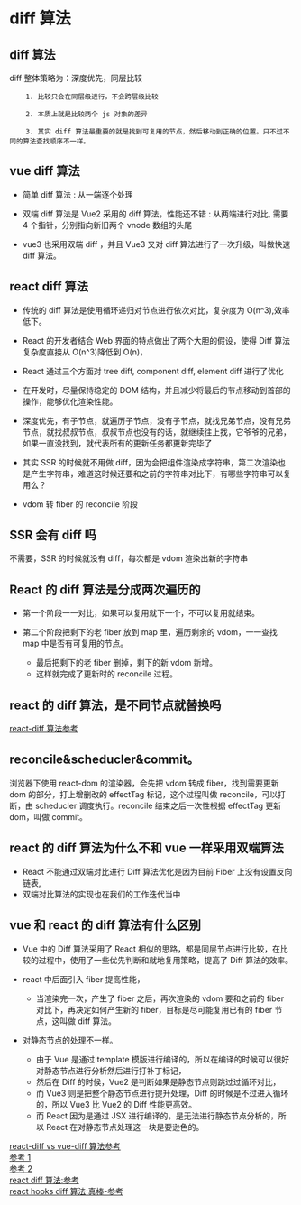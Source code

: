 # diff 算法

## diff 算法

diff 整体策略为：深度优先，同层比较

        1. 比较只会在同层级进行，不会跨层级比较

        2. 本质上就是比较两个 js 对象的差异

        3. 其实 diff 算法最重要的就是找到可复用的节点，然后移动到正确的位置。只不过不同的算法查找顺序不一样。

## vue diff 算法

- 简单 diff 算法 : 从一端逐个处理

- 双端 diff 算法是 Vue2 采用的 diff 算法，性能还不错 : 从两端进行对比, 需要 4 个指针，分别指向新旧两个 vnode 数组的头尾

- vue3 也采用双端 diff ，并且 Vue3 又对 diff 算法进行了一次升级，叫做快速 diff 算法。

## react diff 算法

- 传统的 diff 算法是使用循环递归对节点进行依次对比，复杂度为 O(n^3),效率低下。

- React 的开发者结合 Web 界面的特点做出了两个大胆的假设，使得 Diff 算法复杂度直接从 O(n^3)降低到 O(n)，

- React 通过三个方面对 tree diff, component diff, element diff 进行了优化

- 在开发时，尽量保持稳定的 DOM 结构，并且减少将最后的节点移动到首部的操作，能够优化渲染性能。

- 深度优先，有子节点，就遍历子节点，没有子节点，就找兄弟节点，没有兄弟节点，就找叔叔节点，叔叔节点也没有的话，就继续往上找，它爷爷的兄弟，如果一直没找到，就代表所有的更新任务都更新完毕了

- 其实 SSR 的时候就不用做 diff，因为会把组件渲染成字符串，第二次渲染也是产生字符串，难道这时候还要和之前的字符串对比下，有哪些字符串可以复用么？

- vdom 转 fiber 的 reconcile 阶段

## SSR 会有 diff 吗

不需要，SSR 的时候就没有 diff，每次都是 vdom 渲染出新的字符串

## React 的 diff 算法是分成两次遍历的

- 第一个阶段一一对比，如果可以复用就下一个，不可以复用就结束。

- 第二个阶段把剩下的老 fiber 放到 map 里，遍历剩余的 vdom，一一查找 map 中是否有可复用的节点。
  - 最后把剩下的老 fiber 删掉，剩下的新 vdom 新增。
  - 这样就完成了更新时的 reconcile 过程。

## react 的 diff 算法，是不同节点就替换吗

[react-diff 算法参考](https://juejin.cn/post/7116141318853623839)

## reconcile&scheducler&commit。

浏览器下使用 react-dom 的渲染器，会先把 vdom 转成 fiber，找到需要更新 dom 的部分，打上增删改的 effectTag 标记，这个过程叫做 reconcile，可以打断，由 scheducler 调度执行。reconcile 结束之后一次性根据 effectTag 更新 dom，叫做 commit。

## react 的 diff 算法为什么不和 vue 一样采用双端算法

- React 不能通过双端对比进行 Diff 算法优化是因为目前 Fiber 上没有设置反向链表,
- 双端对比算法的实现也在我们的工作迭代当中

## vue 和 react 的 diff 算法有什么区别

- Vue 中的 Diff 算法采用了 React 相似的思路，都是同层节点进行比较，在比较的过程中，使用了一些优先判断和就地复用策略，提高了 Diff 算法的效率。
- react 中后面引入 fiber 提高性能，

  - 当渲染完一次，产生了 fiber 之后，再次渲染的 vdom 要和之前的 fiber 对比下，再决定如何产生新的 fiber，目标是尽可能复用已有的 fiber 节点，这叫做 diff 算法。

- 对静态节点的处理不一样。
  - 由于 Vue 是通过 template 模版进行编译的，所以在编译的时候可以很好对静态节点进行分析然后进行打补丁标记，
  - 然后在 Diff 的时候，Vue2 是判断如果是静态节点则跳过过循环对比，
  - 而 Vue3 则是把整个静态节点进行提升处理，Diff 的时候是不过进入循环的，所以 Vue3 比 Vue2 的 Diff 性能更高效。
  - 而 React 因为是通过 JSX 进行编译的，是无法进行静态节点分析的，所以 React 在对静态节点处理这一块是要逊色的。

[react-diff vs vue-diff 算法参考](https://juejin.cn/post/7116141318853623839)  
[参考 1](https://zhuanlan.zhihu.com/p/534903909)  
[参考 2](https://www.jianshu.com/p/a23546dc9897)  
[react diff 算法:参考](https://juejin.cn/post/6844903944796258317)  
[react hooks diff 算法:真棒-参考](https://zhuanlan.zhihu.com/p/553744711)

